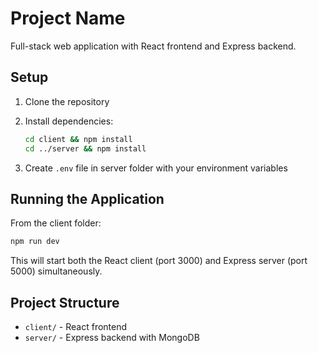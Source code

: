 # Project Name

Full-stack web application with React frontend and Express backend.

## Setup

1. Clone the repository
2. Install dependencies:
   ```bash
   cd client && npm install
   cd ../server && npm install
   ```

3. Create `.env` file in server folder with your environment variables

## Running the Application

From the client folder:
```bash
npm run dev
```

This will start both the React client (port 3000) and Express server (port 5000) simultaneously.

## Project Structure

- `client/` - React frontend
- `server/` - Express backend with MongoDB